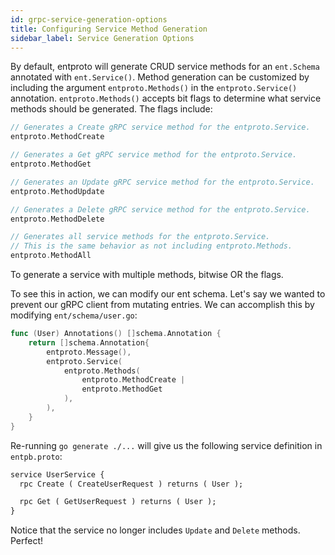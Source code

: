 ```yaml
---
id: grpc-service-generation-options
title: Configuring Service Method Generation
sidebar_label: Service Generation Options
---
```

By default, entproto will generate CRUD service methods for an `ent.Schema` annotated with `ent.Service()`. Method generation can be customized by including the argument `entproto.Methods()` in the `entproto.Service()` annotation. `entproto.Methods()` accepts bit flags to determine what service methods should be generated. The flags include:
```go
// Generates a Create gRPC service method for the entproto.Service.
entproto.MethodCreate

// Generates a Get gRPC service method for the entproto.Service.
entproto.MethodGet

// Generates an Update gRPC service method for the entproto.Service.
entproto.MethodUpdate

// Generates a Delete gRPC service method for the entproto.Service.
entproto.MethodDelete

// Generates all service methods for the entproto.Service.
// This is the same behavior as not including entproto.Methods.
entproto.MethodAll
```
To generate a service with multiple methods, bitwise OR the flags.


To see this in action, we can modify our ent schema. Let's say we wanted to prevent our gRPC client from mutating entries. We can accomplish this by modifying `ent/schema/user.go`:
```go {5-8}
func (User) Annotations() []schema.Annotation {
	return []schema.Annotation{
		entproto.Message(),
		entproto.Service(
			entproto.Methods(
				entproto.MethodCreate |
                entproto.MethodGet
            ),
        ),
	}
}
```

Re-running `go generate ./...` will give us the following service definition in `entpb.proto`:
```protobuf
service UserService {
  rpc Create ( CreateUserRequest ) returns ( User );

  rpc Get ( GetUserRequest ) returns ( User );
}
```

Notice that the service no longer includes `Update` and `Delete` methods. Perfect! 